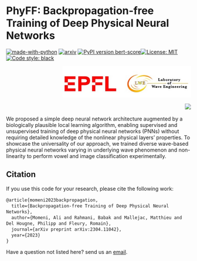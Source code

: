 PhyFF: Backpropagation-free Training of Deep Physical Neural Networks
=================
[![made-with-python](https://img.shields.io/badge/Made%20with-Python-red.svg)](#python)
[![arxiv](https://img.shields.io/badge/arXiv-2211.01482-b31b1b.svg)](https://arxiv.org/abs/2304.11042)
[![PyPI version bert-score](https://badge.fury.io/py/rquge.svg)](https://pypi.python.org/pypi/rquge/)[![License: MIT](https://img.shields.io/badge/License-MIT-yellow.svg)](https://opensource.org/licenses/MIT) 
[![Code style: black](https://img.shields.io/badge/code%20style-black-000000.svg)](https://github.com/psf/black) 


<p align="right">
  <img src="EPFL_LWE.jpg" width="350"/>
</p>

<p align="right">
  <img src="Figure1_main.pdf" width="350"/>
</p>

We proposed a simple deep neural network architecture augmented by a biologically plausible local learning algorithm, enabling supervised and unsupervised training of deep physical neural networks (PNNs) without requiring detailed knowledge of the nonlinear physical layers’ properties. To showcase the universality of our approach, we trained diverse wave-based physical neural networks varying in underlying wave phenomenon and non-linearity to perform vowel and image classification experimentally. 


<a name="citation"/>  

Citation
-------------

<a name="citations"/>  

If you use this code for your research, please cite the following work:
```
@article{momeni2023backpropagation,
  title={Backpropagation-free Training of Deep Physical Neural Networks},
  author={Momeni, Ali and Rahmani, Babak and Mallejac, Matthieu and Del Hougne, Philipp and Fleury, Romain},
  journal={arXiv preprint arXiv:2304.11042},
  year={2023}
}
```
Have a question not listed here? 
send us an [email](ali.momeni@epfl.ch).

